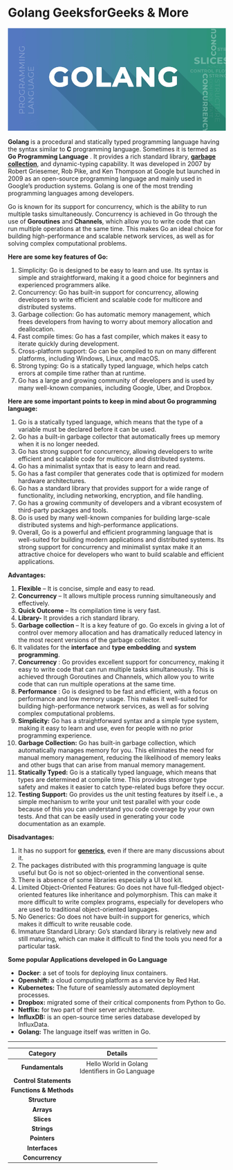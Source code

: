 # Golang GeeksforGeeks & More

![GOLANG](image/README/GOLANG.png)

**Golang** is a procedural and statically typed programming language having the syntax similar to ****C**** programming language. Sometimes it is termed as  ****Go Programming Language**** . It provides a rich standard library, **[garbage collection](https://www.techtarget.com/searchstorage/definition/garbage-collection)**, and dynamic-typing capability. It was developed in 2007 by Robert Griesemer, Rob Pike, and Ken Thompson at Google but launched in 2009 as an open-source programming language and mainly used in Google’s production systems. Golang is one of the most trending programming languages among developers.

Go is known for its support for concurrency, which is the ability to run multiple tasks simultaneously. Concurrency is achieved in Go through the use of **Goroutines** and **Channels**, which allow you to write code that can run multiple operations at the same time. This makes Go an ideal choice for building high-performance and scalable network services, as well as for solving complex computational problems.

**Here are some key features of Go:**

1. Simplicity: Go is designed to be easy to learn and use. Its syntax is simple and straightforward, making it a good choice for beginners and experienced programmers alike.
2. Concurrency: Go has built-in support for concurrency, allowing developers to write efficient and scalable code for multicore and distributed systems.
3. Garbage collection: Go has automatic memory management, which frees developers from having to worry about memory allocation and deallocation.
4. Fast compile times: Go has a fast compiler, which makes it easy to iterate quickly during development.
5. Cross-platform support: Go can be compiled to run on many different platforms, including Windows, Linux, and macOS.
6. Strong typing: Go is a statically typed language, which helps catch errors at compile time rather than at runtime.
7. Go has a large and growing community of developers and is used by many well-known companies, including Google, Uber, and Dropbox.

**Here are some important points to keep in mind about Go programming language:**

1. Go is a statically typed language, which means that the type of a variable must be declared before it can be used.
2. Go has a built-in garbage collector that automatically frees up memory when it is no longer needed.
3. Go has strong support for concurrency, allowing developers to write efficient and scalable code for multicore and distributed systems.
4. Go has a minimalist syntax that is easy to learn and read.
5. Go has a fast compiler that generates code that is optimized for modern hardware architectures.
6. Go has a standard library that provides support for a wide range of functionality, including networking, encryption, and file handling.
7. Go has a growing community of developers and a vibrant ecosystem of third-party packages and tools.
8. Go is used by many well-known companies for building large-scale distributed systems and high-performance applications.
9. Overall, Go is a powerful and efficient programming language that is well-suited for building modern applications and distributed systems. Its strong support for concurrency and minimalist syntax make it an attractive choice for developers who want to build scalable and efficient applications.

**Advantages:**

1. ****Flexible**** – It is concise, simple and easy to read.
2. ****Concurrency**** – It allows multiple process running simultaneously and effectively.
3. ****Quick Outcome**** – Its compilation time is very fast.
4. ****Library-**** It provides a rich standard library.
5. ****Garbage collection**** – It is a key feature of go. Go excels in giving a lot of control over memory allocation and has dramatically reduced latency in the most recent versions of the garbage collector.
6. It validates for the **interface** and **type embedding** and **system programming**.
7. ****Concurrency**** : Go provides excellent support for concurrency, making it easy to write code that can run multiple tasks simultaneously. This is achieved through Goroutines and Channels, which allow you to write code that can run multiple operations at the same time.
8. ****Performance**** : Go is designed to be fast and efficient, with a focus on performance and low memory usage. This makes it well-suited for building high-performance network services, as well as for solving complex computational problems.
9. ****Simplicity:**** Go has a straightforward syntax and a simple type system, making it easy to learn and use, even for people with no prior programming experience.
10. ****Garbage Collection:**** Go has built-in garbage collection, which automatically manages memory for you. This eliminates the need for manual memory management, reducing the likelihood of memory leaks and other bugs that can arise from manual memory management.
11. **Statically Typed:** Go is a statically typed language, which means that types are determined at compile time. This provides stronger type safety and makes it easier to catch type-related bugs before they occur.
12. **Testing Support:** Go provides us the unit testing features by itself i.e., a simple mechanism to write your unit test parallel with your code because of this you can understand you code coverage by your own tests. And that can be easily used in generating your code documentation as an example.

****Disadvantages:****

1. It has no support for **[generics](https://www.geeksforgeeks.org/generics-in-java/)**, even if there are many discussions about it.
2. The packages distributed with this programming language is quite useful but Go is not so object-oriented in the conventional sense.
3. There is absence of some libraries especially a UI tool kit.
4. Limited Object-Oriented Features: Go does not have full-fledged object-oriented features like inheritance and polymorphism. This can make it more difficult to write complex programs, especially for developers who are used to traditional object-oriented languages.
5. No Generics: Go does not have built-in support for generics, which makes it difficult to write reusable code.
6. Immature Standard Library: Go’s standard library is relatively new and still maturing, which can make it difficult to find the tools you need for a particular task.

****Some popular Applications developed in Go Language****

* **Docker**: a set of tools for deploying linux containers.
* ****Openshift:**** a cloud computing platform as a service by Red Hat.
* ****Kubernetes:**** The future of seamlessly automated deployment processes.
* ****Dropbox:**** migrated some of their critical components from Python to Go.
* ****Netflix:**** for two part of their server architecture.
* ****InfluxDB:**** is an open-source time series database developed by InfluxData.
* ****Golang:**** The language itself was written in Go.

---

|                Category                |                        Details                        |
| :-------------------------------------: | :---------------------------------------------------: |
|    ****Fundamentals****    | Hello World in Golang<br />Identifiers in Go Language |
| ****Control Statements**** |                                                      |
| ****Functions & Methods**** |                                                      |
|      ****Structure****      |                                                      |
|       ****Arrays****       |                                                      |
|       ****Slices****       |                                                      |
|       ****Strings****       |                                                      |
|      ****Pointers****      |                                                      |
|     ****Interfaces****     |                                                      |
|     ****Concurrency****     |                                                      |
